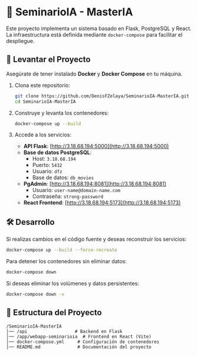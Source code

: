 # 📌 SeminarioIA - MasterIA

Este proyecto implementa un sistema basado en Flask, PostgreSQL y React. La infraestructura está definida mediante `docker-compose` para facilitar el despliegue.

## 🚀 Levantar el Proyecto

Asegúrate de tener instalado **Docker** y **Docker Compose** en tu máquina.

1. Clona este repositorio:

   ```sh
   git clone https://github.com/DenisFZelaya/SeminarioIA-MasterIA.git
   cd SeminarioIA-MasterIA
   ```

2. Construye y levanta los contenedores:

   ```sh
   docker-compose up --build
   ```

3. Accede a los servicios:

   - **API Flask**: [http://3.18.68.194:5000](http://3.18.68.194:5000)
   - **Base de datos PostgreSQL**:
     - Host: `3.18.68.194`
     - Puerto: `5432`
     - Usuario: `dfz`
     - Base de datos: `db_movies`
   - **PgAdmin**: [http://3.18.68.194:8081](http://3.18.68.194:8081)
     - Usuario: `user-name@domain-name.com`
     - Contraseña: `strong-password`
   - **React Frontend**: [http://3.18.68.194:5173](http://3.18.68.194:5173)

## 🛠 Desarrollo

Si realizas cambios en el código fuente y deseas reconstruir los servicios:

```sh
docker-compose up --build --force-recreate
```

Para detener los contenedores sin eliminar datos:

```sh
docker-compose down
```

Si deseas eliminar los volúmenes y datos persistentes:

```sh
docker-compose down -v
```

## 📄 Estructura del Proyecto

```
/SeminarioIA-MasterIA
│── /api                  # Backend en Flask
│── /app/webapp-seminarioia  # Frontend en React (Vite)
│── docker-compose.yml     # Configuración de contenedores
│── README.md              # Documentación del proyecto
```


